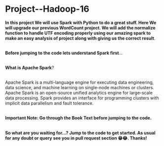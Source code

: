 # Project--Hadoop-16

<table>
  
**In this project We will use Spark with Python to do a great stuff. Here We will upgrade our previous WordCount project. We will add the normalize function to handle UTF encoding properly using our amazing spark to make an easy analysis of project along with giving us the correct result**.<br></br>

**Before jumping to the code lets understand Spark first**...<br></br>

**What is Apache Spark**?<br></br>

Apache Spark is a multi-language engine for executing data engineering, data science, and machine learning on single-node machines or clusters.
Apache Spark is an open-source unified analytics engine for large-scale data processing. Spark provides an interface for programming clusters with implicit data parallelism and fault tolerance.<br></br>


**Important Note: Go through the Book Text before jumping to the code.**

</table>

**So what are you waiting for...? Jump to the code to get started. As usual for any doubt or query see you in pull request section 😁😂. Thanks!**
